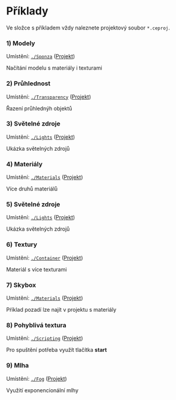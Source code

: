 
# Příklady
Ve složce s příkladem vždy naleznete projektový soubor `*.ceproj`.

### 1) Modely
Umístění: [`./Sponza`](./Sponza) ([Projekt](./Sponza/Sponza.ceproj))

Načítání modelu s materiály i texturami

### 2) Průhlednost
Umístění: [`./Transparency`](./Transparency) ([Projekt](./Transparency/Transparency.ceproj))

Řazení průhlednýh objektů

### 3) Světelné zdroje
Umístění: [`./Lights`](./Lights) ([Projekt](./Lights/Lights.ceproj))

Ukázka světelných zdrojů

### 4) Materiály
Umístění: [`./Materials`](./Materials) ([Projekt](./Materials/Materials.ceproj))

Více druhů materiálů

### 5) Světelné zdroje
Umístění: [`./Lights`](./Lights) ([Projekt](./Lights/Lights.ceproj))

Ukázka světelných zdrojů

### 6) Textury
Umístění: [`./Container`](./Container) ([Projekt](./Container/Container.ceproj))

Materiál s více texturami

### 7) Skybox
Umístění: [`./Materials`](./Materials) ([Projekt](./Materials/Materials.ceproj))

Pŕíklad pozadí lze najít v projektu s materiály

### 8) Pohyblivá textura
Umístění: [`./Scripting`](./Scripting) ([Projekt](./Scripting/Scripting.ceproj))

Pro spuštění potřeba využít tlačítka **start**

### 9) Mlha
Umístění: [`./Fog`](./Fog) ([Projekt](./Fog/Fog.ceproj))

Využití exponencionální mlhy
